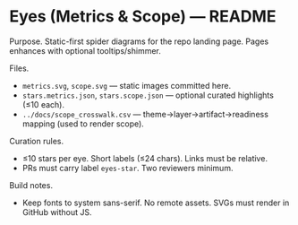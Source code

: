 <!-- status: stub; target: 150+ words -->
<!-- status: stub; target: 150+ words -->
# Eyes (Metrics & Scope) — README

Purpose.  Static-first spider diagrams for the repo landing page.  Pages enhances with optional tooltips/shimmer.  

Files.
- `metrics.svg`, `scope.svg` — static images committed here.
- `stars.metrics.json`, `stars.scope.json` — optional curated highlights (≤10 each).
- `../docs/scope_crosswalk.csv` — theme→layer→artifact→readiness mapping (used to render scope).

Curation rules.
- ≤10 stars per eye.  Short labels (≤24 chars).  Links must be relative.
- PRs must carry label `eyes-star`.  Two reviewers minimum.

Build notes.
- Keep fonts to system sans-serif.  No remote assets.  SVGs must render in GitHub without JS.



